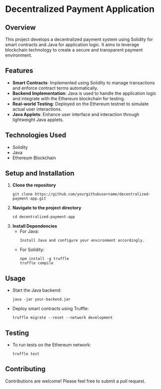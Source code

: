 

# Decentralized Payment Application

## Overview
This project develops a decentralized payment system using Solidity for smart contracts and Java for application logic. It aims to leverage blockchain technology to create a secure and transparent payment environment.

## Features
- **Smart Contracts**: Implemented using Solidity to manage transactions and enforce contract terms automatically.
- **Backend Implementation**: Java is used to handle the application logic and integrate with the Ethereum blockchain for testing.
- **Real-world Testing**: Deployed on the Ethereum testnet to simulate actual user interactions.
- **Java Applets**: Enhance user interface and interaction through lightweight Java applets.

## Technologies Used
- Solidity
- Java
- Ethereum Blockchain

## Setup and Installation
1. **Clone the repository**
   ```
   git clone https://github.com/yourgithubusername/decentralized-payment-app.git
   ```
2. **Navigate to the project directory**
   ```
   cd decentralized-payment-app
   ```
3. **Install Dependencies**
   - For Java:
     ```
     Install Java and configure your environment accordingly.
     ```
   - For Solidity:
     ```
     npm install -g truffle
     truffle compile
     ```

## Usage
- Start the Java backend:
  ```
  java -jar your-backend.jar
  ```
- Deploy smart contracts using Truffle:
  ```
  truffle migrate --reset --network development
  ```

## Testing
- To run tests on the Ethereum network:
  ```
  truffle test
  ```

## Contributing
Contributions are welcome! Please feel free to submit a pull request.



